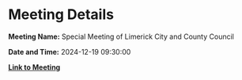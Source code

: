 # Meeting Details

**Meeting Name:** Special Meeting of Limerick City and County Council

**Date and Time:** 2024-12-19 09:30:00

**[Link to Meeting](https://www.limerick.ie/council/whats-on/special-meeting-of-limerick-city-and-county-council-16)**
